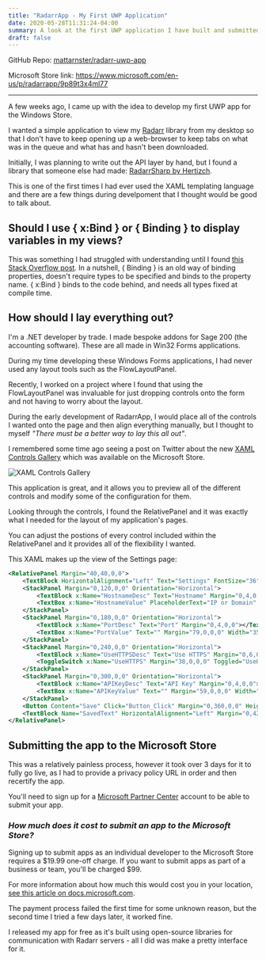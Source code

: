 ```yaml
---
title: "RadarrApp - My First UWP Application"
date: 2020-05-28T11:31:24-04:00
summary: A look at the first UWP application I have built and submitted to the Microsoft Store.
draft: false
---
```


GitHub Repo: [mattarnster/radarr-uwp-app](https://github.com/mattarnster/radarr-uwp-app)

Microsoft Store link: <https://www.microsoft.com/en-us/p/radarrapp/9p89t3x4ml77>

***

A few weeks ago, I came up with the idea to develop my first UWP app for the Windows Store.

I wanted a simple application to view my [Radarr](https://radarr.video) library from my desktop so that I don't have to keep opening up a web-browser to keep tabs on what was in the queue and what has and hasn't been downloaded.

Initially, I was planning to write out the API layer by hand, but I found a library that someone else had made: [RadarrSharp by Hertizch](https://github.com/Hertizch/RadarrSharp).

This is one of the first times I had ever used the XAML templating language and there are a few things during develpoment that I thought would be good to talk about.

## Should I use { x:Bind } or { Binding } to display variables in my views?

This was something I had struggled with understanding until I found [this Stack Overflow post](https://stackoverflow.com/questions/37398038/difference-between-binding-and-xbind).
In a nutshell, { Binding } is an old way of binding properties, doesn't require types to be specified and binds to the property name.
{ x:Bind } binds to the code behind, and needs all types fixed at compile time.

## How should I lay everything out?

I'm a .NET developer by trade. I made bespoke addons for Sage 200 (the accounting software). These are all made in Win32 Forms applications.

During my time developing these Windows Forms applications, I had never used any layout tools such as the FlowLayoutPanel. 

Recently, I worked on a project where I found that using the FlowLayoutPanel was invaluable for just dropping controls onto the form and not having to worry about the layout.

During the early development of RadarrApp, I would place all of the controls I wanted onto the page and then align everything manually, but I thought to myself _"There must be a better way to lay this all out"_.

I remembered some time ago seeing a post on Twitter about the new [XAML Controls Gallery](https://www.microsoft.com/en-us/p/xaml-controls-gallery/9msvh128x2zt?activetab=pivot:overviewtab) which was available on the Microsoft Store.

![XAML Controls Gallery](/images/radarrapp/xaml-controls-gallery.png)

This application is great, and it allows you to preview all of the different controls and modify some of the configuration for them.

Looking through the controls, I found the RelativePanel and it was exactly what I needed for the layout of my application's pages.

You can adjust the postions of every control included within the RelativePanel and it provides all of the flexibility I wanted.

This XAML makes up the view of the Settings page:

```xml
<RelativePanel Margin="40,40,0,0">
    <TextBlock HorizontalAlignment="Left" Text="Settings" FontSize="36" TextWrapping="Wrap" VerticalAlignment="Top"/>
    <StackPanel Margin="0,120,0,0" Orientation="Horizontal">
        <TextBlock x:Name="HostnameDesc" Text="Hostname" Margin="0,4,0,0"></TextBlock>
        <TextBox x:Name="HostnameValue" PlaceholderText="IP or Domain" Margin="40,0,0,0" Width="350"/>
    </StackPanel>
    <StackPanel Margin="0,180,0,0" Orientation="Horizontal">
        <TextBlock x:Name="PortDesc" Text="Port" Margin="0,4,0,0"></TextBlock>
        <TextBox x:Name="PortValue" Text="" Margin="79,0,0,0" Width="350" PlaceholderText="7878"></TextBox>
    </StackPanel>
    <StackPanel Margin="0,240,0,0" Orientation="Horizontal">
        <TextBlock x:Name="UseHTTPSDesc" Text="Use HTTPS" Margin="0,6,0,0"></TextBlock>
        <ToggleSwitch x:Name="UseHTTPS" Margin="38,0,0,0" Toggled="UseHTTPS_Toggled"/>
    </StackPanel>
    <StackPanel Margin="0,300,0,0" Orientation="Horizontal">
        <TextBlock x:Name="APIKeyDesc" Text="API Key" Margin="0,4,0,0"></TextBlock>
        <TextBox x:Name="APIKeyValue" Text="" Margin="59,0,0,0" Width="350" PlaceholderText="" MaxLength="37"></TextBox>
    </StackPanel>
    <Button Content="Save" Click="Button_Click" Margin="0,360,0,0" Height="36" Width="69"/>
    <TextBlock Name="SavedText" HorizontalAlignment="Left" Margin="0,420,0,0" Foreground="Green" Text="Your settings have been saved." TextWrapping="Wrap" VerticalAlignment="Top" Visibility="Collapsed"/>
</RelativePanel>
```

## Submitting the app to the Microsoft Store

This was a relatively painless process, however it took over 3 days for it to fully go live, as I had to provide a privacy policy URL in order and then recertify the app.

You'll need to sign up for a [Microsoft Partner Center](https://partner.microsoft.com/) account to be able to submit your app.

### *How much does it cost to submit an app to the Microsoft Store?*

Signing up to submit apps as an individual developer to the Microsoft Store requires a $19.99 one-off charge. If you want to submit apps as part of a business or team, you'll be charged $99.

For more information about how much this would cost you in your location, [see this article on docs.microsoft.com](https://docs.microsoft.com/en-us/windows/uwp/publish/account-types-locations-and-fees).

The payment process failed the first time for some unknown reason, but the second time I tried a few days later, it worked fine.

I released my app for free as it's built using open-source libraries for communication with Radarr servers - all I did was make a pretty interface for it.








